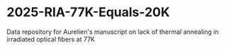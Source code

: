 # 2025-RIA-77K-Equals-20K
Data repository for Aurelien's manuscript on lack of thermal annealing in irradiated optical fibers at 77K
